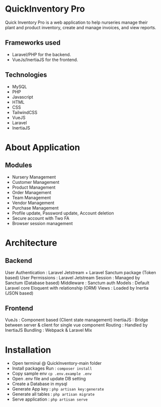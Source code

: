 # QuickInventory Pro

Quick Inventory Pro is a web application to help nurseries manage their plant and product inventory, create and manage invoices, and view reports.

## Frameworks used
- Laravel/PHP for the backend.
- VueJs/InertiaJS for the frontend.

## Technologies
- MySQL
- PHP
- Javascript
- HTML
- CSS
- TailwindCSS
- VueJS
- Laravel
- InertiaJS

# About Application

## Modules 

- Nursery Management
- Customer Management
- Product Management
- Order Management
- Team Management
- Vendor Management
- Purchase Management
- Profile update, Password update, Account deletion 
- Secure account with Two FA
- Browser session management 


# Architecture


## Backend 

User Authentication : Laravel Jetstream + Laravel Sanctum package (Token based)
User Permissions : Laravel Jetstream
Session : Managed by Sanctum (Database based)
Middleware : Sanctum auth
Models : Default Laravel core Eloquent with relationship (ORM)
Views : Loaded by Inertia (JSON based)

## Frontend 

VueJs : Component based (Client state management)
InertiaJS : Bridge between server & client for single vue component
Routing : Handled by InertiaJS
Bundling : Webpack & Laravel Mix 



# Installation 

- Open terminal @ QuickInventory-main folder
- Install packages Run : `composer install`
- Copy sample env `cp .env.example .env`
- Open .env file and update DB setting 
- Create a Database in mysql
- Generate App key : `php artisan key:generate`
- Generate all tables : `php artisan migrate`
- Serve application : `php artisan serve`
